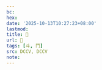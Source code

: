 ```yaml
---
bc:
hex:
date: '2025-10-13T10:27:23+08:00'
lastmod:
title: 􂛓
url: 􂛓
tags: [斗, 鬥]
src: DCCV, DCCV
note:
---
```

